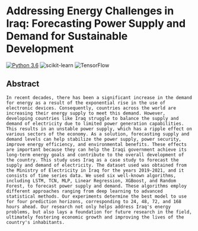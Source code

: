 
# Addressing Energy Challenges in Iraq: Forecasting Power Supply and Demand for Sustainable Development

[![Python 3.6](https://img.shields.io/badge/Python-3.6%20%7C%203.7%20%7C%203.8-blue)](https://www.python.org/downloads/release/python-360/)
![scikit-learn](https://img.shields.io/badge/scikit--learn-%23F7931E.svg?style=for-the-badge&logo=scikit-learn&logoColor=white)
![TensorFlow](https://img.shields.io/badge/TensorFlow-%23FF6F00.svg?style=for-the-badge&logo=TensorFlow&logoColor=white)


## Abstract

    In recent decades, there has been a significant increase in the demand for energy as a result of the exponential rise in the use of electronic devices. Consequently, countries across the world are increasing their energy supply to meet this demand. However, developing countries like Iraq struggle to balance the supply and demand of electricity due to limited power generation capabilities. This results in an unstable power supply, which has a ripple effect on various sectors of the economy. As a solution, forecasting supply and demand levels can help stabilize the power supply, power security, improve energy efficiency, and environmental benefits. These effects are important because they can help the Iraqi government achieve its long-term energy goals and contribute to the overall development of the country. This study uses Iraq as a case study to forecast the supply and demand of electricity. The dataset used was obtained from the Ministry of Electricity in Iraq for the years 2019-2021, and it consists of time series data. We used six well-known algorithms, including LSTM, TCN, MLP, Linear Regression, XGBoost, and Random Forest, to forecast power supply and demand. These algorithms employ different approaches ranging from deep learning to advanced statistical methods. Our experiments determine the best model to use for four prediction horizons, corresponding to 24, 48, 72, and 168 hours ahead. Our research not only helps address Iraq's energy problems, but also lays a foundation for future research in the field, ultimately fostering economic growth and improving the lives of the country's inhabitants. 